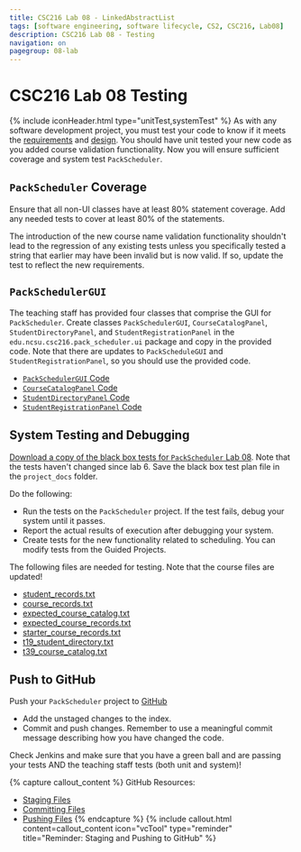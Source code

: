 ```yaml
---
title: CSC216 Lab 08 - LinkedAbstractList
tags: [software engineering, software lifecycle, CS2, CSC216, Lab08]
description: CSC216 Lab 08 - Testing
navigation: on
pagegroup: 08-lab
---
```

# CSC216 Lab 08 Testing
{% include iconHeader.html type="unitTest,systemTest" %}
As with any software development project, you must test your code to know if it meets the [requirements](08-lab-requirements) and [design](08-lab-design).  You should have unit tested your new code as you added course validation functionality.  Now you will ensure sufficient coverage and system test `PackScheduler`.


## `PackScheduler` Coverage
Ensure that all non-UI classes have at least 80% statement coverage.  Add any needed tests to cover at least 80% of the statements.

The introduction of the new course name validation functionality shouldn't lead to the regression of any existing tests unless you specifically tested a string that earlier may have been invalid but is now valid.  If so, update the test to reflect the new requirements. 


## `PackSchedulerGUI`
The teaching staff has provided four classes that comprise the GUI for `PackScheduler`.  Create classes `PackSchedulerGUI`, `CourseCatalogPanel`,  `StudentDirectoryPanel`, and `StudentRegistrationPanel` in the `edu.ncsu.csc216.pack_scheduler.ui` package and copy in the provided code.  Note that there are updates to `PackScheduleGUI` and `StudentRegistrationPanel`, so you should use the provided code.

  * [`PackSchedulerGUI` Code](files/PackSchedulerGUI.java)
  * [`CourseCatalogPanel` Code](files/CourseCatalogPanel.java)
  * [`StudentDirectoryPanel` Code](files/StudentDirectoryPanel.java)
  * [`StudentRegistrationPanel` Code](files/StudentRegistrationPanel.java)
  

## System Testing and Debugging
[Download a copy of the black box tests for `PackScheduler` Lab 08](https://docs.google.com/a/ncsu.edu/document/d/1R20kNgCttV88U8MvpYrc9CvdGR78Bew3pIWS49YAtMA/edit?usp=sharing).  Note that the tests haven't changed since lab 6.  Save the black box test plan file in the `project_docs` folder.

Do the following:

  * Run the tests on the `PackScheduler` project.  If the test fails, debug your system until it passes.
  * Report the actual results of execution after debugging your system.
  * Create tests for the new functionality related to scheduling.  You can modify tests from the Guided Projects.
  
The following files are needed for testing.  Note that the course files are updated!

  * [student_records.txt](files/student_records.txt)
  * [course_records.txt](files/course_records.txt)
  * [expected_course_catalog.txt](files/expected_course_catalog.txt)
  * [expected_course_records.txt](files/expected_course_records.txt)
  * [starter_course_records.txt](files/starter_course_records.txt)
  * [t19_student_directory.txt](files/t19_student_directory.txt)
  * [t39_course_catalog.txt](files/t39_course_catalog.txt)


## Push to GitHub
Push your `PackScheduler` project to [GitHub](https://github.ncsu.edu)

  * Add the unstaged changes to the index.
  * Commit and push changes.  Remember to use a meaningful commit message describing how you have changed the code.  
  
Check Jenkins and make sure that you have a green ball and are passing your tests AND the teaching staff tests (both unit and system)!


{% capture callout_content %}
GitHub Resources:

  * [Staging Files](../../git-tutorial/git-staging)
  * [Committing Files](../../git-tutorial/git-commit)
  * [Pushing Files](../../git-tutorial/git-push)
{% endcapture %}
{% include callout.html content=callout_content icon="vcTool" type="reminder" title="Reminder: Staging and Pushing to GitHub" %}
